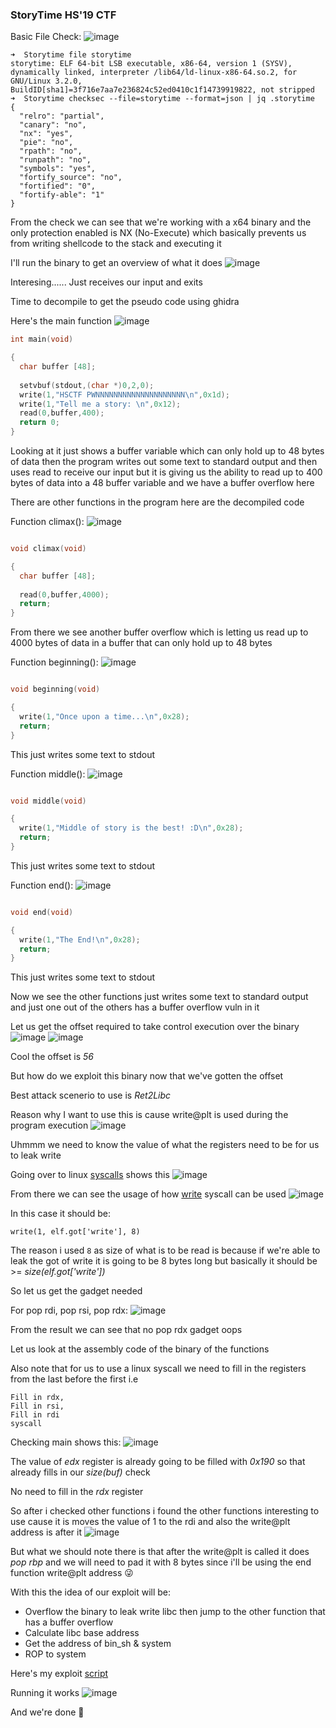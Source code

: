 <h3> StoryTime HS'19 CTF </h3>

Basic File Check:
![image](https://github.com/h4ckyou/h4ckyou.github.io/assets/127159644/61303808-89e0-482e-8244-d39ce4fc614f)

```
➜  Storytime file storytime 
storytime: ELF 64-bit LSB executable, x86-64, version 1 (SYSV), dynamically linked, interpreter /lib64/ld-linux-x86-64.so.2, for GNU/Linux 3.2.0, BuildID[sha1]=3f716e7aa7e236824c52ed0410c1f14739919822, not stripped
➜  Storytime checksec --file=storytime --format=json | jq .storytime
{
  "relro": "partial",
  "canary": "no",
  "nx": "yes",
  "pie": "no",
  "rpath": "no",
  "runpath": "no",
  "symbols": "yes",
  "fortify_source": "no",
  "fortified": "0",
  "fortify-able": "1"
}
```

From the check we can see that we're working with a x64 binary and the only protection enabled is NX (No-Execute) which basically prevents us from writing shellcode to the stack and executing it

I'll run the binary to get an overview of what it does
![image](https://github.com/h4ckyou/h4ckyou.github.io/assets/127159644/7935b3c5-b78b-4581-80fb-b8c655cb1ee5)

Interesing...... Just receives our input and exits

Time to decompile to get the pseudo code using ghidra

Here's the main function
![image](https://github.com/h4ckyou/h4ckyou.github.io/assets/127159644/458832d3-4e23-4162-8680-9c671578dd4d)

```c
int main(void)

{
  char buffer [48];
  
  setvbuf(stdout,(char *)0,2,0);
  write(1,"HSCTF PWNNNNNNNNNNNNNNNNNNNN\n",0x1d);
  write(1,"Tell me a story: \n",0x12);
  read(0,buffer,400);
  return 0;
}
```

Looking at it just shows a buffer variable which can only hold up to 48 bytes of data then the program writes out some text to standard output and then uses read to receive our input but it is giving us the ability to read up to 400 bytes of data into a 48 buffer variable and we have a buffer overflow here

There are other functions in the program here are the decompiled code

Function climax():
![image](https://github.com/h4ckyou/h4ckyou.github.io/assets/127159644/297f722b-c40e-41e4-b19e-66b6077a0063)

```c

void climax(void)

{
  char buffer [48];
  
  read(0,buffer,4000);
  return;
}
```

From there we see another buffer overflow which is letting us read up to 4000 bytes of data in a buffer that can only hold up to 48 bytes

Function beginning():
![image](https://github.com/h4ckyou/h4ckyou.github.io/assets/127159644/c97b86b9-327c-4559-b367-0f39d21e2f6a)

```c

void beginning(void)

{
  write(1,"Once upon a time...\n",0x28);
  return;
}
```

This just writes some text to stdout

Function middle():
![image](https://github.com/h4ckyou/h4ckyou.github.io/assets/127159644/65b8deb6-3a23-4361-a005-80cf7e5a0db5)

```c

void middle(void)

{
  write(1,"Middle of story is the best! :D\n",0x28);
  return;
}
```

This just writes some text to stdout

Function end():
![image](https://github.com/h4ckyou/h4ckyou.github.io/assets/127159644/e966c22f-f021-4914-bf4c-31cbc3650cec)

```c

void end(void)

{
  write(1,"The End!\n",0x28);
  return;
}
```

This just writes some text to stdout

Now we see the other functions just writes some text to standard output and just one out of the others has a buffer overflow vuln in it

Let us get the offset required to take control execution over the binary
![image](https://github.com/h4ckyou/h4ckyou.github.io/assets/127159644/e4fcde4d-2bb8-4e6a-aa2b-919a2aa1420c)
![image](https://github.com/h4ckyou/h4ckyou.github.io/assets/127159644/43974d1c-17b9-44d8-af02-e49bf62cf872)

Cool the offset is *56*

But how do we exploit this binary now that we've gotten the offset

Best attack scenerio to use is *Ret2Libc*

Reason why I want to use this is cause write@plt is used during the program execution
![image](https://github.com/h4ckyou/h4ckyou.github.io/assets/127159644/9f418b07-7d3c-44f4-ab70-1f0687c618fa)

Uhmmm we need to know the value of what the registers need to be for us to leak write

Going over to linux [syscalls](https://chromium.googlesource.com/chromiumos/docs/+/master/constants/syscalls.md#x86_64-64_bit) shows this
![image](https://github.com/h4ckyou/h4ckyou.github.io/assets/127159644/f887703e-a3a0-44c2-8699-3f93c51ed7e3)

From there we can see the usage of how [write](https://man7.org/linux/man-pages/man2/write.2.html) syscall can be used
![image](https://github.com/h4ckyou/h4ckyou.github.io/assets/127159644/445acc46-433a-4d0d-81f0-e90d5773187f)

In this case it should be:

```
write(1, elf.got['write'], 8)
```

The reason i used `8` as size of what is to be read is because if we're able to leak the got of write it is going to be 8 bytes long but basically it should be >= *size(elf.got['write'])*

So let us get the gadget needed

For pop rdi, pop rsi, pop rdx:
![image](https://github.com/h4ckyou/h4ckyou.github.io/assets/127159644/bb542566-be6f-47df-9db5-bda113af2b90)

From the result we can see that no pop rdx gadget oops

Let us look at the assembly code of the binary of the functions

Also note that for us to use a linux syscall we need to fill in the registers from the last before the first i.e

```
Fill in rdx,
Fill in rsi,
Fill in rdi
syscall
```

Checking main shows this:
![image](https://github.com/h4ckyou/h4ckyou.github.io/assets/127159644/a42041a8-a5a8-4939-9fd2-6b2cbf23bb24)

The value of *edx* register is already going to be filled with *0x190* so that already fills in our *size(buf)* check

No need to fill in the *rdx* register

So after i checked other functions i found the other functions interesting to use cause it is moves the value of 1 to the rdi and also the write@plt address is after it
![image](https://github.com/h4ckyou/h4ckyou.github.io/assets/127159644/c3fd18a9-6583-4076-bfb5-62c6f1627fde)

But what we should note there is that after the write@plt is called it does *pop rbp* and we will need to pad it with 8 bytes since i'll be using the end function write@plt address 😜

With this the idea of our exploit will be:
- Overflow the binary to leak write libc then jump to the other function that has a buffer overflow
- Calculate libc base address
- Get the address of bin_sh & system
- ROP to system

Here's my exploit [script](https://github.com/markuched13/markuched13.github.io/blob/main/solvescript/practice/storytime/solve.py)

Running it works
![image](https://github.com/h4ckyou/h4ckyou.github.io/assets/127159644/92a95eae-e2dd-4306-ad16-5d6aff5129b1)

And we're done 👻
